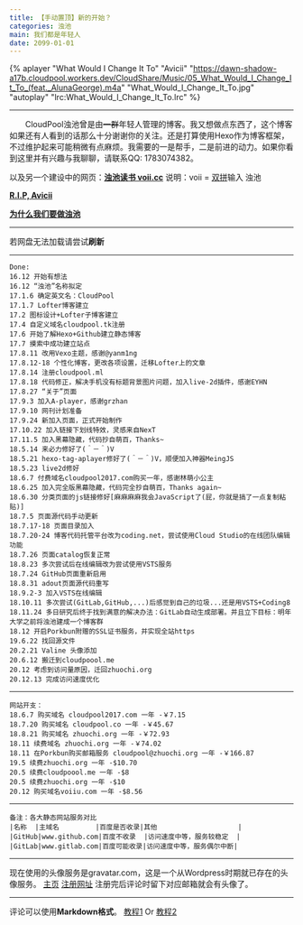 ```yaml
---
title: 【手动置顶】新的开始？
categories: 浊池
main: 我们都是年轻人
date: 2099-01-01
---
```

{% aplayer "What Would I Change It To" "Avicii" "https://dawn-shadow-a17b.cloudpool.workers.dev/CloudShare/Music/05_What_Would_I_Change_It_To_(feat._AlunaGeorge).m4a" "What_Would_I_Change_It_To.jpg" "autoplay" "lrc:What_Would_I_Change_It_To.lrc" %}

---

　　CloudPool浊池曾是由~~一群~~年轻人管理的博客。我又想做点东西了，这个博客如果还有人看到的话那么十分谢谢你的关注。还是打算使用Hexo作为博客框架，不过维护起来可能稍微有点麻烦。我需要的一是帮手，二是前进的动力。如果你看到这里并有兴趣与我聊聊，请联系QQ: 1783074382。

以及另一个建设中的网页：**[浊池读书 voii.cc](https://voii.cc)**
说明：voii = [双拼](Wiki_Screenshot.png)输入 浊池

**[R.I.P, Avicii](http://avicii.com/)**

**[为什么我们要做浊池](/About/why_we_make_it/)**

---

若网盘无法加载请尝试**刷新**

---

    Done:
    16.12 开始有想法
    16.12 “浊池”名称拟定
    17.1.6 确定英文名：CloudPool
    17.1.7 Lofter博客建立
    17.2 图标设计+Lofter子博客建立
    17.4 自定义域名cloudpool.tk注册
    17.6 开始了解Hexo+Github建立静态博客
    17.7 摸索中成功建立站点
    17.8.11 改用Vexo主题，感谢@yanm1ng
    17.8.12-18 个性化博客，更改各项设置，迁移Lofter上的文章
    17.8.14 注册cloudpool.ml
    17.8.18 代码修正，解决手机没有标题背景图片问题，加入live-2d插件，感谢EYHN
    17.8.27 “关于”页面
    17.9.3 加入A-player，感谢grzhan
    17.9.10 网刊计划准备
    17.9.24 新加入页面，正式开始制作
    17.10.22 加入链接下划线特效，灵感来自NexT
    17.11.5 加入黑幕隐藏，代码抄自萌百，Thanks~
    18.5.14 来必力修好了(＾－＾)V
    18.5.21 hexo-tag-aplayer修好了(＾－＾)V，顺便加入神器MeingJS
    18.5.23 live2d修好
    18.6.7 付费域名cloudpool2017.com购买一年，感谢林萌小公主
    18.6.25 加入完全版黑幕隐藏，代码完全抄自萌百，Thanks again~
    18.6.30 分类页面的js链接修好[麻麻麻麻我会JavaScript了(屁，你就是搞了一点复制粘贴)]
    18.7.5 页面源代码手动更新
    18.7.17-18 页面目录加入
    18.7.20-24 博客代码托管平台改为coding.net，尝试使用Cloud Studio的在线团队编辑功能
    18.7.26 页面catalog恢复正常
    18.8.23 多次尝试后在线编辑改为尝试使用VSTS服务
    18.7.24 GitHub页面重新启用
    18.8.31 adout页面源代码重写
    18.9.2-3 加入VSTS在线编辑
    18.10.11 多次尝试(GitLab,GitHub,...)后感觉到自己的垃圾...还是用VSTS+Coding8
    18.11.24 多日研究后终于找到满意的解决办法：GitLab自动生成部署。并且立下目标：明年大学之前将浊池建成一个博客群
    18.12 开启Porkbun附赠的SSL证书服务，并实现全站https
    19.6.22 找回源文件
    20.2.21 Valine 头像添加
    20.6.12 搬迁到cloudpoool.me
    20.12 考虑到访问量原因，迁回zhuochi.org
    20.12.13 完成访问速度优化

---
    网站开支：
    18.6.7 购买域名 cloudpool2017.com 一年 -￥7.15
    18.7.20 购买域名 cloudpool.co 一年 -￥45.67
    18.8.21 购买域名 zhuochi.org 一年 -￥72.93
    18.11 续费域名 zhuochi.org 一年 -￥74.02
    18.11 在Porkbun购买邮箱服务 cloudpool@zhuochi.org 一年 -￥166.87
    19.5 续费zhuochi.org 一年 -$10.70
    20.5 续费cloudpoool.me 一年 -$8
    20.5 续费zhuochi.org 一年 -$10
    20.12 购买域名voiiu.com 一年 -$8.56
---
    备注：各大静态网站服务对比
    |名称  |主域名         |百度是否收录|其他                    |
    |GitHub|www.github.com|百度不收录  |访问速度中等，服务较稳定  |
    |GitLab|www.gitlab.com|百度可能收录|访问速度中等，服务偶尔中断|
---

现在使用的头像服务是gravatar.com，这是一个从Wordpress时期就已存在的头像服务。
[主页](https://gravatar.com)
[注册网址](https://wordpress.com/start/wpcc/oauth2-user/zh-cn)
注册完后评论时留下对应邮箱就会有头像了。

---

评论可以使用**Markdown格式**。
[教程1](https://www.runoob.com/markdown/md-tutorial.html) Or [教程2](https://markdown.tw)
